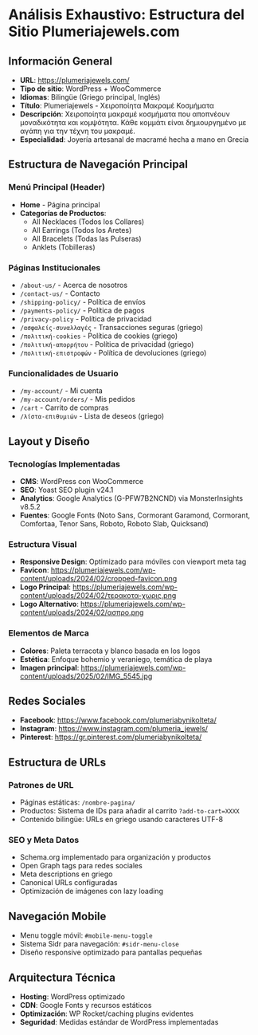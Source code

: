 # Análisis Exhaustivo: Estructura del Sitio Plumeriajewels.com

## Información General
- **URL**: https://plumeriajewels.com/
- **Tipo de sitio**: WordPress + WooCommerce
- **Idiomas**: Bilingüe (Griego principal, Inglés)
- **Título**: Plumeriajewels - Χειροποίητα Μακραμέ Κοσμήματα
- **Descripción**: Χειροποίητα μακραμέ κοσμήματα που αποπνέουν μοναδικότητα και κομψότητα. Κάθε κομμάτι είναι δημιουργημένο με αγάπη για την τέχνη του μακραμέ.
- **Especialidad**: Joyería artesanal de macramé hecha a mano en Grecia

## Estructura de Navegación Principal

### Menú Principal (Header)
- **Home** - Página principal
- **Categorías de Productos**:
  - All Necklaces (Todos los Collares)
  - All Earrings (Todos los Aretes)  
  - All Bracelets (Todas las Pulseras)
  - Anklets (Tobilleras)

### Páginas Institucionales
- `/about-us/` - Acerca de nosotros
- `/contact-us/` - Contacto
- `/shipping-policy/` - Política de envíos
- `/payments-policy/` - Política de pagos
- `/privacy-policy` - Política de privacidad
- `/ασφαλείς-συναλλαγές` - Transacciones seguras (griego)
- `/πολιτική-cookies` - Política de cookies (griego)
- `/πολιτική-απορρήτου` - Política de privacidad (griego)
- `/πολιτική-επιστροφών` - Política de devoluciones (griego)

### Funcionalidades de Usuario
- `/my-account/` - Mi cuenta
- `/my-account/orders/` - Mis pedidos
- `/cart` - Carrito de compras
- `/λίστα-επιθυμιών` - Lista de deseos (griego)

## Layout y Diseño

### Tecnologías Implementadas
- **CMS**: WordPress con WooCommerce
- **SEO**: Yoast SEO plugin v24.1
- **Analytics**: Google Analytics (G-PFW7B2NCND) via MonsterInsights v8.5.2
- **Fuentes**: Google Fonts (Noto Sans, Cormorant Garamond, Cormorant, Comfortaa, Tenor Sans, Roboto, Roboto Slab, Quicksand)

### Estructura Visual
- **Responsive Design**: Optimizado para móviles con viewport meta tag
- **Favicon**: https://plumeriajewels.com/wp-content/uploads/2024/02/cropped-favicon.png
- **Logo Principal**: https://plumeriajewels.com/wp-content/uploads/2024/02/τερακοτα-χωρις.png
- **Logo Alternativo**: https://plumeriajewels.com/wp-content/uploads/2024/02/ασπρο.png

### Elementos de Marca
- **Colores**: Paleta terracota y blanco basada en los logos
- **Estética**: Enfoque bohemio y veraniego, temática de playa
- **Imagen principal**: https://plumeriajewels.com/wp-content/uploads/2025/02/IMG_5545.jpg

## Redes Sociales
- **Facebook**: https://www.facebook.com/plumeriabynikolteta/
- **Instagram**: https://www.instagram.com/plumeria_jewels/
- **Pinterest**: https://gr.pinterest.com/plumeriabynikolteta/

## Estructura de URLs

### Patrones de URL
- Páginas estáticas: `/nombre-pagina/`
- Productos: Sistema de IDs para añadir al carrito `?add-to-cart=XXXX`
- Contenido bilingüe: URLs en griego usando caracteres UTF-8

### SEO y Meta Datos
- Schema.org implementado para organización y productos
- Open Graph tags para redes sociales
- Meta descriptions en griego
- Canonical URLs configuradas
- Optimización de imágenes con lazy loading

## Navegación Mobile
- Menu toggle móvil: `#mobile-menu-toggle`
- Sistema Sidr para navegación: `#sidr-menu-close`
- Diseño responsive optimizado para pantallas pequeñas

## Arquitectura Técnica
- **Hosting**: WordPress optimizado
- **CDN**: Google Fonts y recursos estáticos
- **Optimización**: WP Rocket/caching plugins evidentes
- **Seguridad**: Medidas estándar de WordPress implementadas

